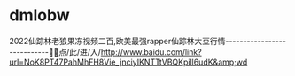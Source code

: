 # dmlobw
2022仙踪林老狼果冻视频二百,欧美最强rapper仙踪林大豆行情----------------------------🧶🧶点/此/进/入/http://www.baidu.com/link?url=NoK8PT47PahMhFH8Vie_jnciyIKNTTtVBQKpill6udK&amp;wd

